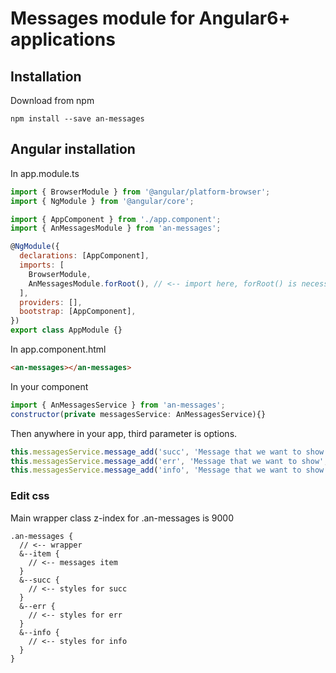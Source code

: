# Messages module for Angular6+ applications

## Installation

Download from npm

```
npm install --save an-messages
```

## Angular installation

In app.module.ts

```javascript
import { BrowserModule } from '@angular/platform-browser';
import { NgModule } from '@angular/core';

import { AppComponent } from './app.component';
import { AnMessagesModule } from 'an-messages';

@NgModule({
  declarations: [AppComponent],
  imports: [
    BrowserModule,
    AnMessagesModule.forRoot(), // <-- import here, forRoot() is necessary
  ],
  providers: [],
  bootstrap: [AppComponent],
})
export class AppModule {}
```

In app.component.html

```html
<an-messages></an-messages>
```

In your component

```javascript
import { AnMessagesService } from 'an-messages';
constructor(private messagesService: AnMessagesService){}
```

Then anywhere in your app, third parameter is options.

```javascript
this.messagesService.message_add('succ', 'Message that we want to show', 3000);
this.messagesService.message_add('err', 'Message that we want to show', 3000);
this.messagesService.message_add('info', 'Message that we want to show');
```

### Edit css

Main wrapper class
z-index for .an-messages is 9000

```less
.an-messages {
  // <-- wrapper
  &--item {
    // <-- messages item
  }
  &--succ {
    // <-- styles for succ
  }
  &--err {
    // <-- styles for err
  }
  &--info {
    // <-- styles for info
  }
}
```
